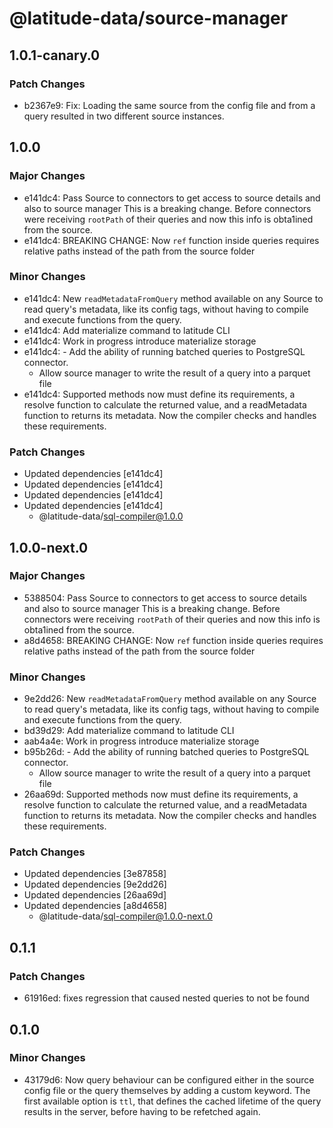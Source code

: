 # @latitude-data/source-manager

## 1.0.1-canary.0

### Patch Changes

- b2367e9: Fix: Loading the same source from the config file and from a query resulted in two different source instances.

## 1.0.0

### Major Changes

- e141dc4: Pass Source to connectors to get access to source details and also to source manager
  This is a breaking change. Before connectors were receiving `rootPath` of their
  queries and now this info is obta1ined from the source.
- e141dc4: BREAKING CHANGE: Now `ref` function inside queries requires relative paths instead of the path from the source folder

### Minor Changes

- e141dc4: New `readMetadataFromQuery` method available on any Source to read query's metadata, like its config tags, without having to compile and execute functions from the query.
- e141dc4: Add materialize command to latitude CLI
- e141dc4: Work in progress introduce materialize storage
- e141dc4: - Add the ability of running batched queries to PostgreSQL connector.
  - Allow source manager to write the result of a query into a parquet file
- e141dc4: Supported methods now must define its requirements, a resolve function to calculate the returned value, and a readMetadata function to returns its metadata. Now the compiler checks and handles these requirements.

### Patch Changes

- Updated dependencies [e141dc4]
- Updated dependencies [e141dc4]
- Updated dependencies [e141dc4]
- Updated dependencies [e141dc4]
  - @latitude-data/sql-compiler@1.0.0

## 1.0.0-next.0

### Major Changes

- 5388504: Pass Source to connectors to get access to source details and also to source manager
  This is a breaking change. Before connectors were receiving `rootPath` of their
  queries and now this info is obta1ined from the source.
- a8d4658: BREAKING CHANGE: Now `ref` function inside queries requires relative paths instead of the path from the source folder

### Minor Changes

- 9e2dd26: New `readMetadataFromQuery` method available on any Source to read query's metadata, like its config tags, without having to compile and execute functions from the query.
- bd39d29: Add materialize command to latitude CLI
- aab4a4e: Work in progress introduce materialize storage
- b95b26d: - Add the ability of running batched queries to PostgreSQL connector.
  - Allow source manager to write the result of a query into a parquet file
- 26aa69d: Supported methods now must define its requirements, a resolve function to calculate the returned value, and a readMetadata function to returns its metadata. Now the compiler checks and handles these requirements.

### Patch Changes

- Updated dependencies [3e87858]
- Updated dependencies [9e2dd26]
- Updated dependencies [26aa69d]
- Updated dependencies [a8d4658]
  - @latitude-data/sql-compiler@1.0.0-next.0

## 0.1.1

### Patch Changes

- 61916ed: fixes regression that caused nested queries to not be found

## 0.1.0

### Minor Changes

- 43179d6: Now query behaviour can be configured either in the source config file or the query themselves by adding a custom keyword. The first available option is `ttl`, that defines the cached lifetime of the query results in the server, before having to be refetched again.
